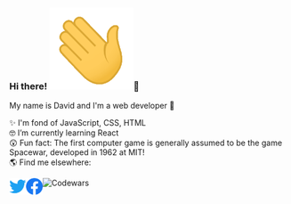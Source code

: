### Hi there! <img src="/assets/wave-hand.gif" width="30%" height="30%">🙂

My name is David and I'm a web developer 🐹

✨ I'm fond of JavaScript, CSS, HTML \
🤓 I’m currently learning React \
😲 Fun fact: The first computer game is generally assumed to be the game Spacewar, developed in 1962 at MIT! \
🌎 Find me elsewhere: 

<a href="https://twitter.com/daviddev999">
  <img align="left" alt="Twitter" title="Twitter" width="30px" src="/assets/twitter.svg" />
</a>
<a href="https://www.facebook.com/profile.php?id=100073243519865">
  <img align="left" alt="Facebook" title="Facebook" width="30px" src="/assets/facebook.svg" />
</a>
<a href="https://www.codewars.com/users/david-999/">
  <img align="left" alt="Codewars" title="Codewars" width="180px" src="https://www.codewars.com/users/david-999/badges/micro" />
</a>
